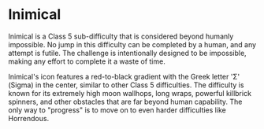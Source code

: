 # Inimical

Inimical is a Class 5 sub-difficulty that is considered beyond humanly impossible. No jump in this difficulty can be completed by a human, and any attempt is futile. The challenge is intentionally designed to be impossible, making any effort to complete it a waste of time.

Inimical's icon features a red-to-black gradient with the Greek letter 'Σ' (Sigma) in the center, similar to other Class 5 difficulties. The difficulty is known for its extremely high moon wallhops, long wraps, powerful killbrick spinners, and other obstacles that are far beyond human capability. The only way to "progress" is to move on to even harder difficulties like Horrendous.